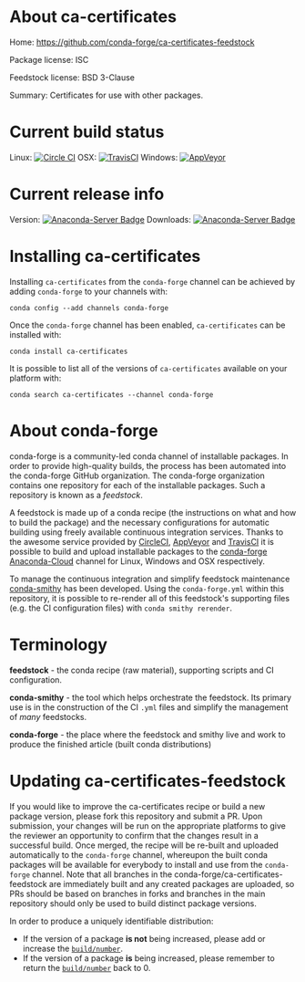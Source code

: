 About ca-certificates
=====================

Home: https://github.com/conda-forge/ca-certificates-feedstock

Package license: ISC

Feedstock license: BSD 3-Clause

Summary: Certificates for use with other packages.



Current build status
====================

Linux: [![Circle CI](https://circleci.com/gh/conda-forge/ca-certificates-feedstock.svg?style=shield)](https://circleci.com/gh/conda-forge/ca-certificates-feedstock)
OSX: [![TravisCI](https://travis-ci.org/conda-forge/ca-certificates-feedstock.svg?branch=master)](https://travis-ci.org/conda-forge/ca-certificates-feedstock)
Windows: [![AppVeyor](https://ci.appveyor.com/api/projects/status/github/conda-forge/ca-certificates-feedstock?svg=True)](https://ci.appveyor.com/project/conda-forge/ca-certificates-feedstock/branch/master)

Current release info
====================
Version: [![Anaconda-Server Badge](https://anaconda.org/conda-forge/ca-certificates/badges/version.svg)](https://anaconda.org/conda-forge/ca-certificates)
Downloads: [![Anaconda-Server Badge](https://anaconda.org/conda-forge/ca-certificates/badges/downloads.svg)](https://anaconda.org/conda-forge/ca-certificates)

Installing ca-certificates
==========================

Installing `ca-certificates` from the `conda-forge` channel can be achieved by adding `conda-forge` to your channels with:

```
conda config --add channels conda-forge
```

Once the `conda-forge` channel has been enabled, `ca-certificates` can be installed with:

```
conda install ca-certificates
```

It is possible to list all of the versions of `ca-certificates` available on your platform with:

```
conda search ca-certificates --channel conda-forge
```


About conda-forge
=================

conda-forge is a community-led conda channel of installable packages.
In order to provide high-quality builds, the process has been automated into the
conda-forge GitHub organization. The conda-forge organization contains one repository
for each of the installable packages. Such a repository is known as a *feedstock*.

A feedstock is made up of a conda recipe (the instructions on what and how to build
the package) and the necessary configurations for automatic building using freely
available continuous integration services. Thanks to the awesome service provided by
[CircleCI](https://circleci.com/), [AppVeyor](http://www.appveyor.com/)
and [TravisCI](https://travis-ci.org/) it is possible to build and upload installable
packages to the [conda-forge](https://anaconda.org/conda-forge)
[Anaconda-Cloud](http://docs.anaconda.org/) channel for Linux, Windows and OSX respectively.

To manage the continuous integration and simplify feedstock maintenance
[conda-smithy](http://github.com/conda-forge/conda-smithy) has been developed.
Using the ``conda-forge.yml`` within this repository, it is possible to re-render all of
this feedstock's supporting files (e.g. the CI configuration files) with ``conda smithy rerender``.


Terminology
===========

**feedstock** - the conda recipe (raw material), supporting scripts and CI configuration.

**conda-smithy** - the tool which helps orchestrate the feedstock.
                   Its primary use is in the construction of the CI ``.yml`` files
                   and simplify the management of *many* feedstocks.

**conda-forge** - the place where the feedstock and smithy live and work to
                  produce the finished article (built conda distributions)


Updating ca-certificates-feedstock
==================================

If you would like to improve the ca-certificates recipe or build a new
package version, please fork this repository and submit a PR. Upon submission,
your changes will be run on the appropriate platforms to give the reviewer an
opportunity to confirm that the changes result in a successful build. Once
merged, the recipe will be re-built and uploaded automatically to the
`conda-forge` channel, whereupon the built conda packages will be available for
everybody to install and use from the `conda-forge` channel.
Note that all branches in the conda-forge/ca-certificates-feedstock are
immediately built and any created packages are uploaded, so PRs should be based
on branches in forks and branches in the main repository should only be used to
build distinct package versions.

In order to produce a uniquely identifiable distribution:
 * If the version of a package **is not** being increased, please add or increase
   the [``build/number``](http://conda.pydata.org/docs/building/meta-yaml.html#build-number-and-string).
 * If the version of a package **is** being increased, please remember to return
   the [``build/number``](http://conda.pydata.org/docs/building/meta-yaml.html#build-number-and-string)
   back to 0.
